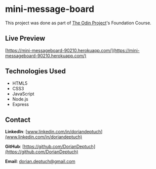 # mini-message-board

This project was done as part of [The Odin Project](https://www.theodinproject.com)'s Foundation Course.

## Live Preview
[https://mini-messageboard-90210.herokuapp.com/](https://mini-messageboard-90210.herokuapp.com/)

## Technologies Used
* HTML5
* CSS3
* JavaScript
* Node.js
* Express

## Contact
**LinkedIn**: [www.linkedin.com/in/doriandeptuch](www.linkedin.com/in/doriandeptuch)

**GitHub**: [https://github.com/DorianDeptuch](https://github.com/DorianDeptuch)

**Email**: [dorian.deptuch@gmail.com](mailto:dorian.deptuch@gmail.com)
